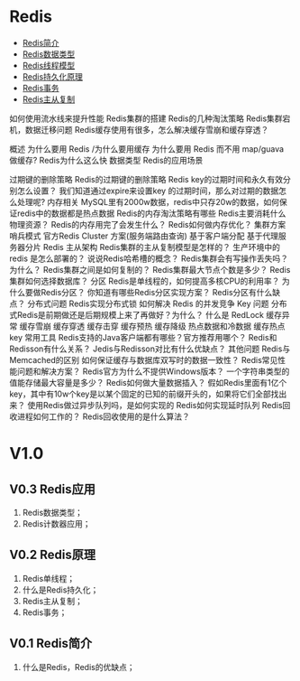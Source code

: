 # Redis

* [Redis简介](/basic/redis/redisjian-jie.md)
* [Redis数据类型](/basic/redis/redisshu-ju-lei-xing.md)
* [Redis线程模型](/basic/redis/redisxian-cheng-mo-xing.md)
* [Redis持久化原理](/basic/redis/redischi-jiu-hua-yuan-li.md)
* [Redis事务](/basic/redis/redisshi-wu.md)
* [Redis主从复制](/basic/redis/rediszhu-cong-fu-zhi.md)

如何使用流水线来提升性能
Redis集群的搭建
Redis的几种淘汰策略
Redis集群宕机，数据迁移问题
Redis缓存使用有很多，怎么解决缓存雪崩和缓存穿透？

概述
为什么要用 Redis /为什么要用缓存
为什么要用 Redis 而不用 map/guava 做缓存?
Redis为什么这么快
数据类型
Redis的应用场景

过期键的删除策略
Redis的过期键的删除策略
Redis key的过期时间和永久有效分别怎么设置？
我们知道通过expire来设置key 的过期时间，那么对过期的数据怎么处理呢?
内存相关
MySQL里有2000w数据，redis中只存20w的数据，如何保证redis中的数据都是热点数据
Redis的内存淘汰策略有哪些
Redis主要消耗什么物理资源？
Redis的内存用完了会发生什么？
Redis如何做内存优化？
集群方案
哨兵模式
官方Redis Cluster 方案(服务端路由查询)
基于客户端分配
基于代理服务器分片
Redis 主从架构
Redis集群的主从复制模型是怎样的？
生产环境中的 redis 是怎么部署的？
说说Redis哈希槽的概念？
Redis集群会有写操作丢失吗？为什么？
Redis集群之间是如何复制的？
Redis集群最大节点个数是多少？
Redis集群如何选择数据库？
分区
Redis是单线程的，如何提高多核CPU的利用率？
为什么要做Redis分区？
你知道有哪些Redis分区实现方案？
Redis分区有什么缺点？
分布式问题
Redis实现分布式锁
如何解决 Redis 的并发竞争 Key 问题
分布式Redis是前期做还是后期规模上来了再做好？为什么？
什么是 RedLock
缓存异常
缓存雪崩
缓存穿透
缓存击穿
缓存预热
缓存降级
热点数据和冷数据
缓存热点key
常用工具
Redis支持的Java客户端都有哪些？官方推荐用哪个？
Redis和Redisson有什么关系？
Jedis与Redisson对比有什么优缺点？
其他问题
Redis与Memcached的区别
如何保证缓存与数据库双写时的数据一致性？
Redis常见性能问题和解决方案？
Redis官方为什么不提供Windows版本？
一个字符串类型的值能存储最大容量是多少？
Redis如何做大量数据插入？
假如Redis里面有1亿个key，其中有10w个key是以某个固定的已知的前缀开头的，如果将它们全部找出来？
使用Redis做过异步队列吗，是如何实现的
Redis如何实现延时队列
Redis回收进程如何工作的？
Redis回收使用的是什么算法？

# V1.0

## V0.3 Redis应用

1. Redis数据类型；
2. Redis计数器应用；

## V0.2 Redis原理

1. Redis单线程；
2. 什么是Redis持久化；
3. Redis主从复制；
4. Redis事务；

## V0.1 Redis简介

1. 什么是Redis，Redis的优缺点；
